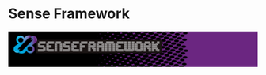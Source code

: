 Sense Framework
===============

![senseframework](https://github.com/jdgaleanog/senseframework/blob/master/images/logo.png)
